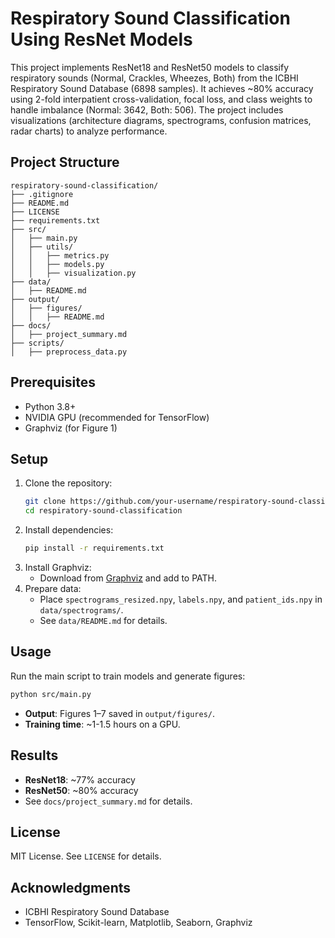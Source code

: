 # Respiratory Sound Classification Using ResNet Models

This project implements ResNet18 and ResNet50 models to classify respiratory sounds (Normal, Crackles, Wheezes, Both) from the ICBHI Respiratory Sound Database (6898 samples). It achieves ~80% accuracy using 2-fold interpatient cross-validation, focal loss, and class weights to handle imbalance (Normal: 3642, Both: 506). The project includes visualizations (architecture diagrams, spectrograms, confusion matrices, radar charts) to analyze performance.

## Project Structure
```
respiratory-sound-classification/
├── .gitignore
├── README.md
├── LICENSE
├── requirements.txt
├── src/
│   ├── main.py
│   ├── utils/
│   │   ├── metrics.py
│   │   ├── models.py
│   │   ├── visualization.py
├── data/
│   ├── README.md
├── output/
│   ├── figures/
│   │   ├── README.md
├── docs/
│   ├── project_summary.md
├── scripts/
│   ├── preprocess_data.py
```

## Prerequisites
- Python 3.8+
- NVIDIA GPU (recommended for TensorFlow)
- Graphviz (for Figure 1)

## Setup
1. Clone the repository:
   ```bash
   git clone https://github.com/your-username/respiratory-sound-classification.git
   cd respiratory-sound-classification
   ```
2. Install dependencies:
   ```bash
   pip install -r requirements.txt
   ```
3. Install Graphviz:
   - Download from [Graphviz](https://graphviz.org/download/) and add to PATH.
4. Prepare data:
   - Place `spectrograms_resized.npy`, `labels.npy`, and `patient_ids.npy` in `data/spectrograms/`.
   - See `data/README.md` for details.

## Usage
Run the main script to train models and generate figures:
```bash
python src/main.py
```
- **Output**: Figures 1–7 saved in `output/figures/`.
- **Training time**: ~1-1.5 hours on a GPU.

## Results
- **ResNet18**: ~77% accuracy
- **ResNet50**: ~80% accuracy
- See `docs/project_summary.md` for details.

## License
MIT License. See `LICENSE` for details.

## Acknowledgments
- ICBHI Respiratory Sound Database
- TensorFlow, Scikit-learn, Matplotlib, Seaborn, Graphviz